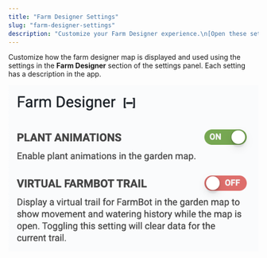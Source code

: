 ```yaml
---
title: "Farm Designer Settings"
slug: "farm-designer-settings"
description: "Customize your Farm Designer experience.\n[Open these settings in the app](https://my.farm.bot/app/designer/settings?highlight=farm_designer)"
---
```


Customize how the farm designer map is displayed and used using the settings in the **Farm Designer** section of the settings panel. Each setting has a description in the app.

![farm designer settings](_images/farm_designer_settings.png)

